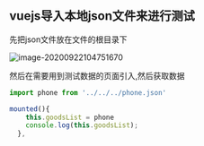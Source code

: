 ## vuejs导入本地json文件来进行测试

先把json文件放在文件的根目录下

![image-20200922104751670](C:\Users\Administrator\AppData\Roaming\Typora\typora-user-images\image-20200922104751670.png)

然后在需要用到测试数据的页面引入,然后获取数据

```js
import phone from '../../../phone.json'
```

```js
mounted(){
    this.goodsList = phone
    console.log(this.goodsList);
  },
```

